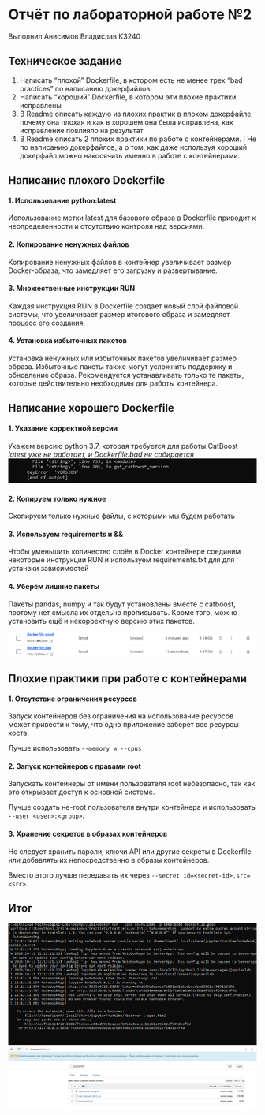 # Отчёт по лабораторной работе №2
Выполнил Анисимов Владислав К3240
## Техническое задание
1. Написать “плохой” Dockerfile, в котором есть не менее трех “bad practices” по написанию докерфайлов
2. Написать “хороший” Dockerfile, в котором эти плохие практики исправлены
3. В Readme описать каждую из плохих практик в плохом докерфайле, почему она плохая и как в хорошем она была исправлена, как исправление повлияло на результат
4. В Readme описать 2 плохих практики по работе с контейнерами. ! Не по написанию докерфайлов, а о том, как даже используя хороший докерфайл можно накосячить именно в работе с контейнерами.
## Написание плохого Dockerfile
#### 1. Использование python:latest
Использование метки latest для базового образа в Dockerfile приводит к неопределенности и отсутствию контроля над версиями.
#### 2. Копирование ненужных файлов
Копирование ненужных файлов в контейнер увеличивает размер Docker-образа, что замедляет его  загрузку и развертывание.
#### 3. Множественные инструкции RUN
Каждая инструкция RUN в Dockerfile создает новый слой файловой системы, что увеличивает размер итогового образа и замедляет процесс его создания.
#### 4. Установка избыточных пакетов
Установка ненужных или избыточных пакетов увеличивает размер образа. Избыточные пакеты также могут усложнить поддержку и обновление образа. Рекомендуется устанавливать только те пакеты, которые действительно необходимы для работы контейнера.
## Написание хорошего Dockerfile
#### 1. Указание корректной версии
Укажем версию python 3.7, которая требуется для работы CatBoost\
_latest уже не работает, и Dockerfile.bad не собирается_
![bad_practice](./assets/bad_practice.png)
#### 2. Копируем только нужное
Скопируем только нужные файлы, с которыми мы будем работать
#### 3. Используем requirements и &&
Чтобы уменьшить количество слоёв в Docker контейнере соединим некоторые инструкции RUN и используем requirements.txt для для устанвки зависимостей
#### 4. Уберём лишние пакеты
Пакеты pandas, numpy и так будут установлены вместе с catboost, поэтому нет смысла их отдельно прописывать. Кроме того, можно установить ещё и некорректную версию этих пакетов.

![mem_difference](./assets/mem_difference.png)
## Плохие практики при работе с контейнерами
#### 1. Отсутствие ограничения ресурсов  
Запуск контейнеров без ограничения на использование ресурсов может привести к тому, что одно приложение заберет все ресурсы хоста.

Лучше использовать ```--memory и --cpus```
#### 2. Запуск контейнеров с правами root  
Запускать контейнеры от имени пользователя root небезопасно, так как это открывает доступ к основной системе. 

Лучше создать не-root пользователя внутри контейнера и использовать ```--user <user>:<group>```.
#### 3. Хранение секретов в образах контейнеров
Не следует хранить пароли, ключи API или другие секреты в Dockerfile или добавлять их непосредственно в образы контейнеров. 

Вместо этого лучше передавать их через ```--secret id=<secret-id>,src=<src>```.
## Итог
![docker_run](./assets/docker_run.png)
![result](./assets/result.png)
